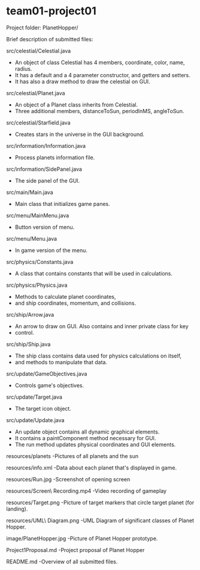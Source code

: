# team01-project01
Project folder:
PlanetHopper/


Brief description of submitted files:

src/celestial/Celestial.java
   - An object of class Celestial has 4 members, coordinate, color, name, radius.
   - It has a default and a 4 parameter constructor, and getters and setters. 
   - It has also a draw method to draw the celestial on GUI.

src/celestial/Planet.java
   - An object of a Planet class inherits from Celestial. 
   - Three additional members, distanceToSun, periodInMS, angleToSun.

src/celestial/Starfield.java
   - Creates stars in the universe in the GUI background.

src/information/Information.java
   - Process planets information file.

src/information/SidePanel.java
   - The side panel of the GUI.

src/main/Main.java
   - Main class that initializes game panes.

src/menu/MainMenu.java
   - Button version of menu.

src/menu/Menu.java
   - In game version of the menu.

src/physics/Constants.java
   - A class that contains constants that will be used in calculations.

src/physics/Physics.java
   - Methods to calculate planet coordinates,
   - and ship coordinates, momentum, and collisions.

src/ship/Arrow.java
   - An arrow to draw on GUI. Also contains and inner private class for key
   - control.

src/ship/Ship.java
   - The ship class contains data used for physics calculations on itself,
   - and methods to manipulate that data.

src/update/GameObjectives.java
   - Controls game's objectives.

src/update/Target.java
   - The target icon object.

src/update/Update.java
   - An update object contains all dynamic graphical elements. 
   - It contains a paintComponent method necessary for GUI. 
   - The run method updates physical coordinates and GUI elements.


   
resources/planets
   -Pictures of all planets and the sun
   
resources/info.xml
   -Data about each planet that's displayed in game.
   
resources/Run.jpg
   -Screenshot of opening screen

resources/Screen\ Recording.mp4
   -Video recording of gameplay
   
resources/Target.png
   -Picture of target markers that circle target planet (for landing).
   
resources/UML\ Diagram.png
   -UML Diagram of significant classes of Planet Hopper.
   

   
image/PlanetHopper.jpg
   -Picture of Planet Hopper prototype.
   

   
Project1Proposal.md
   -Project proposal of Planet Hopper
   

README.md
   -Overview of all submitted files.












